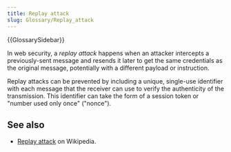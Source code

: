 ```yaml
---
title: Replay attack
slug: Glossary/Replay_attack
---
```


{{GlossarySidebar}}

In web security, a _replay attack_ happens when an attacker intercepts a previously-sent message and resends it later to get the same credentials as the original message, potentially with a different payload or instruction.

Replay attacks can be prevented by including a unique, single-use identifier with each message that the receiver can use to verify the authenticity of the transmission. This identifier can take the form of a session token or "number used only once" ("nonce").

## See also

- [Replay attack](https://en.wikipedia.org/wiki/Replay_attack) on Wikipedia.
